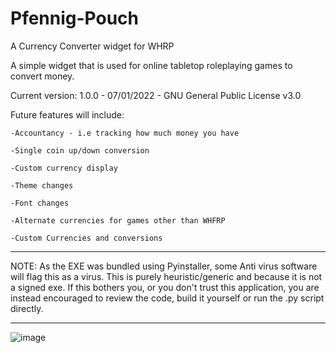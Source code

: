 # Pfennig-Pouch
A Currency Converter widget for WHRP


A simple widget that is used for online tabletop roleplaying games to convert money.

Current version: 1.0.0 - 07/01/2022 - GNU General Public License v3.0


Future features will include:


  
    -Accountancy - i.e tracking how much money you have
    
    -Single coin up/down conversion
    
    -Custom currency display
    
    -Theme changes
    
    -Font changes
    
    -Alternate currencies for games other than WHFRP
    
    -Custom Currencies and conversions
    
   


***
NOTE: As the EXE was bundled using Pyinstaller, some Anti virus software will flag this as a virus. 
This is purely heuristic/generic and because it is not a signed exe.
If this bothers you, or you don't trust this application, you are instead encouraged to review the code, build it yourself
or run the .py script directly.
***


![image](https://user-images.githubusercontent.com/64257019/148580333-1c9685ab-984a-4999-9655-ac7653d31d81.png)
